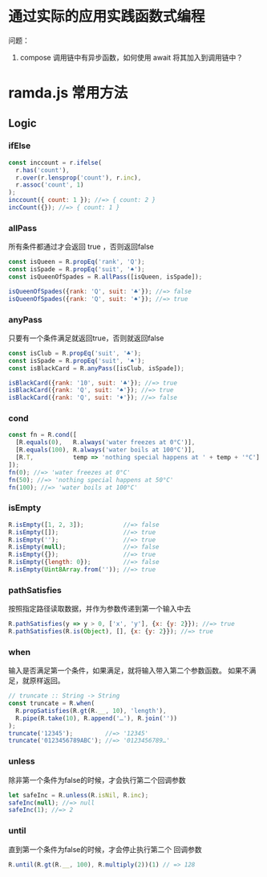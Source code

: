 
# 通过实际的应用实践函数式编程




问题：
1. compose 调用链中有异步函数，如何使用 await 将其加入到调用链中？

# ramda.js 常用方法

## Logic

### ifElse

```javascript
const inccount = r.ifelse(
  r.has('count'),
  r.over(r.lensprop('count'), r.inc),
  r.assoc('count', 1)
);
inccount({ count: 1 }); //=> { count: 2 }
incCount({}); //=> { count: 1 }
```           

### allPass

所有条件都通过才会返回 true ，否则返回false

```javascript
const isQueen = R.propEq('rank', 'Q');
const isSpade = R.propEq('suit', '♠︎');
const isQueenOfSpades = R.allPass([isQueen, isSpade]);

isQueenOfSpades({rank: 'Q', suit: '♣︎'}); //=> false
isQueenOfSpades({rank: 'Q', suit: '♠︎'}); //=> true
```

### anyPass

只要有一个条件满足就返回true，否则就返回false

```javascript
const isClub = R.propEq('suit', '♣');
const isSpade = R.propEq('suit', '♠');
const isBlackCard = R.anyPass([isClub, isSpade]);

isBlackCard({rank: '10', suit: '♣'}); //=> true
isBlackCard({rank: 'Q', suit: '♠'}); //=> true
isBlackCard({rank: 'Q', suit: '♦'}); //=> false
```

### cond

```javascript
const fn = R.cond([
  [R.equals(0),   R.always('water freezes at 0°C')],
  [R.equals(100), R.always('water boils at 100°C')],
  [R.T,           temp => 'nothing special happens at ' + temp + '°C']
]);
fn(0); //=> 'water freezes at 0°C'
fn(50); //=> 'nothing special happens at 50°C'
fn(100); //=> 'water boils at 100°C'
```

### isEmpty

```javascript
R.isEmpty([1, 2, 3]);           //=> false
R.isEmpty([]);                  //=> true
R.isEmpty('');                  //=> true
R.isEmpty(null);                //=> false
R.isEmpty({});                  //=> true
R.isEmpty({length: 0});         //=> false
R.isEmpty(Uint8Array.from('')); //=> true
```
### pathSatisfies

按照指定路径读取数据，并作为参数传递到第一个输入中去

```javascript
R.pathSatisfies(y => y > 0, ['x', 'y'], {x: {y: 2}}); //=> true
R.pathSatisfies(R.is(Object), [], {x: {y: 2}}); //=> true
```

### when

输入是否满足第一个条件，如果满足，就将输入带入第二个参数函数。
如果不满足，就原样返回。


```javascript
// truncate :: String -> String
const truncate = R.when(
  R.propSatisfies(R.gt(R.__, 10), 'length'),
  R.pipe(R.take(10), R.append('…'), R.join(''))
);
truncate('12345');         //=> '12345'
truncate('0123456789ABC'); //=> '0123456789…'
```

### unless 

除非第一个条件为false的时候，才会执行第二个回调参数

```javascript
let safeInc = R.unless(R.isNil, R.inc);
safeInc(null); //=> null
safeInc(1); //=> 2
```

### until 

直到第一个条件为false的时候，才会停止执行第二个 回调参数

```javascript
R.until(R.gt(R.__, 100), R.multiply(2))(1) // => 128
```

